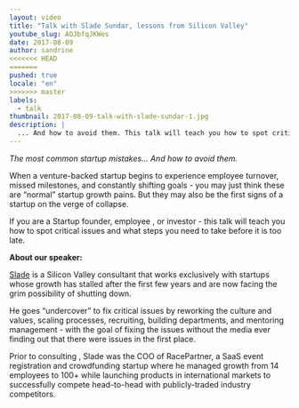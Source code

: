 ```yaml
---
layout: video
title: "Talk with Slade Sundar, lessons from Silicon Valley"
youtube_slug: AOJbfqJKWes
date: 2017-08-09
author: sandrine
<<<<<<< HEAD
=======
pushed: true
locale: "en"
>>>>>>> master
labels:
  - talk
thumbnail: 2017-08-09-talk-with-slade-sundar-1.jpg
description: |
  ... And how to avoid them. This talk will teach you how to spot critical issues and what steps you need to take before it is too late!
---
```


*The most common startup mistakes... And how to avoid them.*

When a venture-backed startup begins to experience employee turnover, missed milestones, and constantly shifting goals - you may just think these are “normal” startup growth pains. But they may also be the first signs of a startup on the verge of collapse.

If you are a Startup founder, employee , or investor - this talk will teach you how to spot critical issues and what steps you need to take before it is too late.

**About our speaker:**

[Slade](https://twitter.com/sladesundar) is a Silicon Valley consultant that works exclusively with startups whose growth has stalled after the first few years and are now facing the grim possibility of shutting down.

He goes “undercover” to fix critical issues by reworking the culture and values, scaling processes, recruiting, building departments, and mentoring management - with the goal of fixing the issues without the media ever finding out that there were issues in the first place.

Prior to consulting , Slade was the COO of RacePartner, a SaaS event registration and crowdfunding startup where he managed growth from 14 employees to 100+ while launching products in international markets to successfully compete head-to-head with publicly-traded industry competitors.

